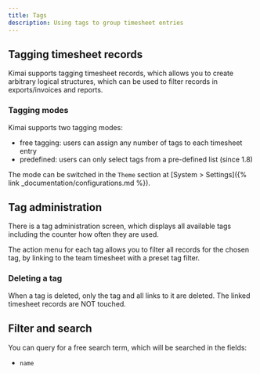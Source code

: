 ```yaml
---
title: Tags
description: Using tags to group timesheet entries
---
```


## Tagging timesheet records

Kimai supports tagging timesheet records, which allows you to create arbitrary logical structures, 
which can be used to filter records in exports/invoices and reports.

### Tagging modes

Kimai supports two tagging modes: 

- free tagging: users can assign any number of tags to each timesheet entry
- predefined: users can only select tags from a pre-defined list (since 1.8)

The mode can be switched in the `Theme` section at [System > Settings]({% link _documentation/configurations.md %}).

## Tag administration

There is a tag administration screen, which displays all available tags including the counter how often they are used.

The action menu for each tag allows you to filter all records for the chosen tag, by linking to the team timesheet with 
a preset tag filter.

### Deleting a tag

When a tag is deleted, only the tag and all links to it are deleted.
The linked timesheet records are NOT touched. 

## Filter and search 

You can query for a free search term, which will be searched in the fields:
- `name`
